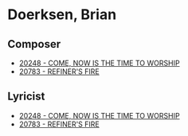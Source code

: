 # Doerksen, Brian

## Composer

- [20248 - COME, NOW IS THE TIME TO WORSHIP](/hymns/20248.md)
- [20783 - REFINER'S FIRE](/hymns/20783.md)

## Lyricist

- [20248 - COME, NOW IS THE TIME TO WORSHIP](/hymns/20248.md)
- [20783 - REFINER'S FIRE](/hymns/20783.md)

